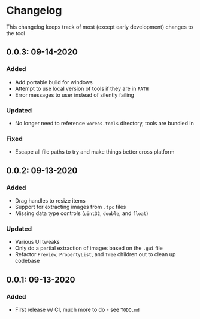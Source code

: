 # Changelog

This changelog keeps track of most (except early development) changes to the tool

## 0.0.3: 09-14-2020

### Added

- Add portable build for windows
- Attempt to use local version of tools if they are in `PATH`
- Error messages to user instead of silently failing

### Updated

- No longer need to reference `xoreos-tools` directory, tools are bundled in

### Fixed

- Escape all file paths to try and make things better cross platform

## 0.0.2: 09-13-2020

### Added

- Drag handles to resize items
- Support for extracting images from `.tpc` files
- Missing data type controls (`uint32`, `double`, and `float`)

### Updated

- Various UI tweaks
- Only do a partial extraction of images based on the `.gui` file
- Refactor `Preview`, `PropertyList`, and `Tree` children out to clean up codebase

## 0.0.1: 09-13-2020

### Added

- First release w/ CI, much more to do - see `TODO.md`
